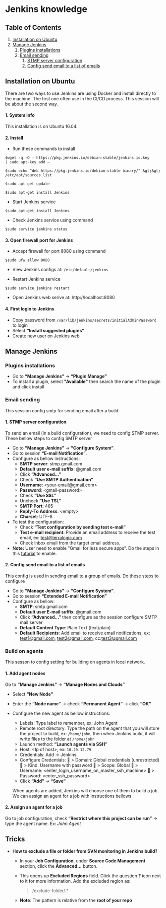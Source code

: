 # Jenkins knowledge

## Table of Contents
1. [Installation on Ubuntu](#ubuntu-installation)
1. [Manage Jenkins](#management)
    1. [Plugins installations](#mgm-plugin-install)
    1. [Email sending](#mgm-email-sending)
        1. [STMP server configuration](#mgm-smtp-config)
        1. [Config send email to a list of emails](#mgm-list-email-config)

## Installation on Ubuntu <a name="ubuntu-installation">
There are two ways to use Jenkins are using Docker and install directly to the machine.
The first one often use in the CI/CD process. This session will be about the second way.

#### 1. System info

   This installation is on Ubuntu 16.04.

#### 2. Install
- Run these commands to install
```console
$wget -q -O - https://pkg.jenkins.io/debian-stable/jenkins.io.key
| sudo apt-key add –

$sudo echo “deb https://pkg.jenkins.io/debian-stable binary/” &gt;&gt;
/etc/apt/sources.list

$sudo apt-get update

$sudo apt-get install Jenkins

```
- Start Jenkins service

```console
$sudo apt-get install Jenkins
```
- Check Jenkins service using command

```console
$sudo service jenkins status
```

#### 3. Open firewall port for Jenkins
- Accept firewall for port 8080 using command
```console
$sudo ufw allow 8080
```
- View Jenkins configs at: `/etc/default/jenkins`

- Restart Jenkins service
```console
$sudo service jenkins restart
```

- Open Jenkins web serive at: http://localhost:8080

#### 4. First login to Jenkins 
- Copy password from `/var/lib/jenkins/secrets/initialAdminPassword` to login
- Select **“Install suggested plugins”**
- Create new user on Jenkins web

## Manage Jenkins <a name="management">

### Plugins installations <a name="mgm-plugin-install">
- Go to **“Manage Jenkins”** -&gt; **“Plugin Manage”**
- To install a plugin, select **"Available"** then search the name of the plugin and click install

### Email sending <a name="mgm-email-sending">
   This session config smtp for sending email after a build.
#### 1. STMP server configuration <a name="mgm-smtp-config">
To send an email (in a build configuration), we need to config STMP server. These bellow steps to config SMTP server
- Go to **“Manage Jenkins”** -&gt; **“Configure System”**.
- Go to session **“E-mail Notification”**.
- Configure as bellow instructions:
    - **SMTP server**: stmp.gmail.com
    - **Default user e-mail suffix**: @gmail.com
    - Click **“Advanced…”**
    - Check **“Use SMTP Authentication”**
    - **Username**: &lt;your-email@gmail.com&gt;
    - **Password**: &lt;gmail-password&gt;
    - Check **“Use SSL”**
    - Uncheck **“Use TSL”**
    - **SMTP Port**: 465
    - **Reply-To Address**: &lt;empty&gt;
    - **Charset**: UTF-8
- To test the configuration:
    - Check **“Test configuration by sending test e-mail”**
    - **Test e-mail recipient**: Provide an email address to receive the test
email, ex: test@terralogic.com
    - Check inbox email from the target email address.
- **Note:** User need to enable "Gmail for less secure apps". Do the steps in this [tutorial](https://hotter.io/docs/email-accounts/secure-app-gmail/) to enable.

#### 2. Config send email to a list of emails <a name="mgm-list-email-config">
   
   This config is used in sending email to a group of emails. Do these steps to configure
- Go to **“Manage Jenkins”** -&gt; **“Configure System”**.
- Go to session **“Extended E-mail Notification”**
- Configure as bellow:
    - **SMTP**: smtp.gmail.com
    - **Default user E-mail suffix**: @gmail.com
    - Click **“Advanced…”** then configure as the session configure SMTP
mail server
    - **Default Content Type**: Plain Text (text/plain)
    - **Default Recipients**: Add email to receive email notifications, ex:
test1@gmail.com, test2@gmail.com, cc:test3@gmail.com

### Build on agents <a name="mgm-build-agent">
   This sesson to config setting for building on agents in local network.
#### 1. Add agent nodes <a name="mgm-build-agent-add">

   Go to **“Manage Jenkins”** -&gt; **“Manage Nodes and Clouds”**
- Select **“New Node”**
- Enter the **“Node name”** -&gt; check **“Permanent Agent”** -&gt; click **“OK”**
- Configure the new agent as bellow instructions:
    - Labels: Type label to remember, ex: John Agent
    - Remote root directory: Type the path on the agent that you will store
the project to build, ex: `/home/john`, then when Jenkins build, it will
write files to the folder at `/home/john`
    - Launch method: **“Launch agents via SSH”**
    - Host: &lt;Ip of host&gt;, ex: `10.20.12.79`
    - Credentials: Add -&gt; Jenkins
    - Configure Credentials:
      > Domain: Global credentials (unrestricted)
      > Kind: Username with password
      > Scope: Global
      > Username: &lt;enter_login_username_on_master_ssh_machine&gt;
      > Password: &lt;enter_ssh_password&gt;
    - Click **“Add”** -&gt; **“Save”**

   When agents are added, Jenkins will choose one of them to build a job. We can assign an agent for a job with instructions bellows
  
#### 2. Assign an agent for a job
   Go to job configuration, check **“Restrict where this project can be run”** -&gt; type the agent name. Ex: *John Agent*

## Tricks
- **How to exclude a file or folder from SVN monitoring in Jenkins build?**
    - In your **Job Configuration**, under **Source Code Management** section, click the **Advanced...** button.
    - This opens up **Excluded Regions** field. Click the question **?** icon next to it for more information. Add the excluded region as:
        > /exclude-folder/.*
        

    - **Note**: The pattern is relative from the **root of your repo**